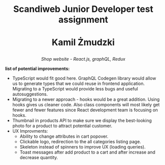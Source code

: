 # <p align="center">Scandiweb Junior Developer test assignment</p1>

# <p align="center">Kamil Żmudzki</p2>

<p align="center"><em>Shop website - React.js, graphQL, Redux</em><br>

**list of potential improvements:**

- TypeScript would fit good here. GraphQL Codegen library would allow us to generate types that we could reuse in frontend application. Migrating to a TypeScript would provide less bugs and useful autosuggestions.
- Migrating to a newer approach - hooks would be a great addition. Using hooks gives us cleaner code. Also class components will most likely get fewer and fewer features since React development team is focusing on hooks.
- Thumbnail in products API to make sure we display the best-looking photo for a product to attract potential customer.
- UX Improvments:
  - Ability to change attributes in cart popover.
  - Clickable logo, redirection to the all categories listing page.
  - Skeleton instead of spinners to improve UX (loading queries).
  - Toast messages after add product to a cart and after increase and decrease quantity.
